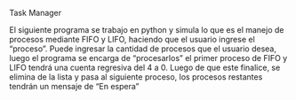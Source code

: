 Task Manager 

El siguiente programa se trabajo en python y simula lo que es el manejo de procesos mediante FIFO y LIFO, haciendo que el usuario ingrese el “proceso”.
Puede ingresar la cantidad de procesos que el usuario desea, luego el programa se encarga de “procesarlos” el primer proceso de FIFO y LIFO tendrá una cuenta regresiva del 4 a 0.
Luego de que este finalice, se elimina de la lista y pasa al siguiente proceso, los procesos restantes tendrán un mensaje de “En espera”
